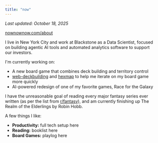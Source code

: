 ```yaml
---
title: "now"
---
```


*Last updated: October 18, 2025*

[nownownow.com/about](https://nownownow.com/about)

I live in New York City and work at Blackstone as a Data Scientist, focused on building agentic AI tools and automated analytics software to support our investors.

I'm currently working on:
- A new board game that combines deck building and territory control
- [web-deckbuilding](https://github.com/ryanbbrown/web-deckbuilding) and [hexmap](https://github.com/ryanbbrown/hex-graph) to help me iterate on my board game more quickly
- AI-powered redesign of one of my favorite games, Race for the Galaxy

I have the unreasonable goal of reading every major fantasy series ever written (as per the list from [r/fantasy](https://www.reddit.com/r/Fantasy/comments/1jjif55/rfantasy_top_novels_2025_results/)), and am currently finishing up The Realm of the Elderlings by Robin Hobb.

A few things I like:
- **Productivity:** full tech setup here
- **Reading:** booklist here
- **Board Games:** playlog here
